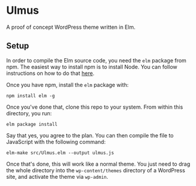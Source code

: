 # Ulmus

A proof of concept WordPress theme written in Elm.

## Setup

In order to compile the Elm source code, you need the `elm` package from npm. The easiest way to install npm is to install Node. You can follow instructions on how to do that [here](https://nodejs.org/).

Once you have npm, install the `elm` package with:

```
npm install elm -g
```

Once you've done that, clone this repo to your system. From within this directory, you run:

```
elm package install
```

Say that yes, you agree to the plan. You can then compile the file to JavaScript with the following command:

```
elm-make src/Ulmus.elm --output ulmus.js
```

Once that's done, this will work like a normal theme. You just need to drag the whole directory into the `wp-content/themes` directory of a WordPress site, and activate the theme via `wp-admin`.
